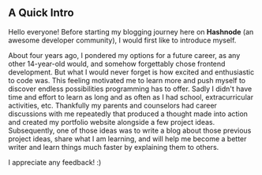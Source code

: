 ## A Quick Intro

Hello everyone! Before starting my blogging journey here on **Hashnode** (an awesome developer community), I would first like to introduce myself.

About four years ago, I pondered my options for a future career, as any other 14-year-old would, and somehow forgettably chose frontend development. But what I would never forget is how excited and enthusiastic to code was. This feeling motivated me to learn more and push myself to discover endless possibilities programming has to offer. Sadly I didn't have time and effort to learn as long and as often as I had school, extracurricular activities, etc. Thankfully my parents and counselors had career discussions with me repeatedly that produced a thought made into action and created my portfolio website alongside a few project ideas. Subsequently, one of those ideas was to write a blog about those previous project ideas, share what I am learning, and will help me become a better writer and learn things much faster by explaining them to others.

I appreciate any feedback! :)